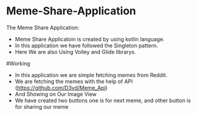 # Meme-Share-Application
The Meme Share Application:
* Meme Share Applicatoin is created by using kotlin language.
* In this application we have followed the Singleton pattern.
* Here We are also Using Volley and Glide librarys.


#Working
* In this application we are simple fetching memes from Reddit.
* We are fetching the memes with the help of API (https://github.com/D3vd/Meme_Api) 
* And Showing on Our Image View
* We have created two buttons one is for next meme, and other button is for sharing our meme
